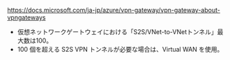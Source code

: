 https://docs.microsoft.com/ja-jp/azure/vpn-gateway/vpn-gateway-about-vpngateways

- 仮想ネットワークゲートウェイにおける「S2S/VNet-to-VNetトンネル」最大数は100。
- 100 個を超える S2S VPN トンネルが必要な場合は、Virtual WAN を使用。
